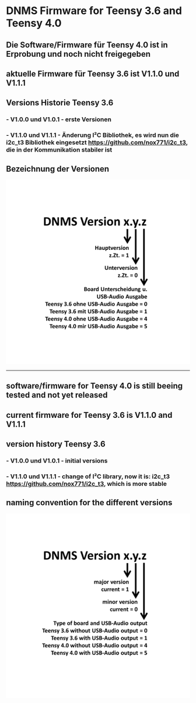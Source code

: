 # DNMS Firmware for Teensy 3.6 and Teensy 4.0


## Die Software/Firmware für Teensy 4.0 ist in Erprobung und noch nicht freigegeben


## aktuelle Firmware für Teensy 3.6 ist V1.1.0 und V1.1.1

## Versions Historie Teensy 3.6

###  - V1.0.0 und V1.0.1 - erste Versionen

###  - V1.1.0 und V1.1.1 - Änderung I²C Bibliothek, es wird nun die i2c_t3 Bibliothek eingesetzt https://github.com/nox771/i2c_t3, die in der Kommunikation stabiler ist 


## Bezeichnung der Versionen

<img src="images/Versionsbezeichnung.jpg"><br>


------------------------------------------------------------------------

## software/firmware for Teensy 4.0 is still beeing tested and not yet released


## current firmware for Teensy 3.6 is V1.1.0 and V1.1.1 


## version history Teensy 3.6

###  - V1.0.0 und V1.0.1 - initial versions

###  - V1.1.0 und V1.1.1 - change of I²C library, now it is: i2c_t3  https://github.com/nox771/i2c_t3, which is more stable 


## naming convention for the different versions

<img src="images/Versionsbezeichnung english.jpg"><br>

